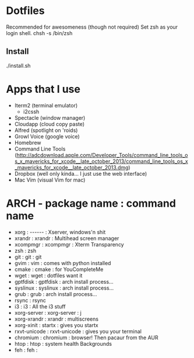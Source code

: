 Dotfiles
===================
Recommended for awesomeness (though not required)
Set zsh as your login shell.
    chsh -s /bin/zsh

Install
-------
./install.sh
# Apps that I use
* Iterm2 (terminal emulator)
  * i2cssh
* Spectacle (window manager)
* Cloudapp (cloud copy paste)
* Alfred (spotlight on 'roids)
* Growl Voice (google voice)
* Homebrew
* Command Line Tools (http://adcdownload.apple.com/Developer_Tools/command_line_tools_os_x_mavericks_for_xcode__late_october_2013/command_line_tools_os_x_mavericks_for_xcode__late_october_2013.dmg)
* Dropbox (well only kinda... I just use the web interface)
* Mac Vim (visual Vim for mac)

# ARCH - package name : command name
* xorg                : ------       : Xserver, windows'n shit
* xrandr              : xrandr       : Multihead screen manager
* xcompmgr            : xcompmgr     : Xterm Transparency
* zsh                 : zsh
* git                 : git          : git
* gvim                : vim          : comes with python installed
* cmake               : cmake        : for YouCompleteMe
* wget                : wget         : dotfiles want it
* gptfdisk            : gptfdisk     : arch install process...
* syslinux            : syslinux     : arch install process...
* grub                : grub         : arch install process...
* rsync               : rsync
* i3                  : i3           : All the i3 stuff
* xorg-server         : xorg-server  : j
* xorg-xrandr         : xrandr       : multiscreens
* xorg-xinit          : startx       : gives you startx
* rxvt-unicode        : rxvt-unicode : gives you your terminal
* chromium            : chromium     : browser!
  Then pacaur from the AUR
* htop                : htop         : system health
Backgrounds
* feh                 : feh          :
